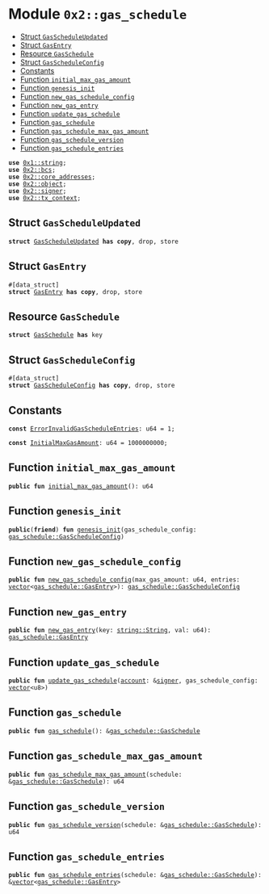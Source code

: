 
<a name="0x2_gas_schedule"></a>

# Module `0x2::gas_schedule`



-  [Struct `GasScheduleUpdated`](#0x2_gas_schedule_GasScheduleUpdated)
-  [Struct `GasEntry`](#0x2_gas_schedule_GasEntry)
-  [Resource `GasSchedule`](#0x2_gas_schedule_GasSchedule)
-  [Struct `GasScheduleConfig`](#0x2_gas_schedule_GasScheduleConfig)
-  [Constants](#@Constants_0)
-  [Function `initial_max_gas_amount`](#0x2_gas_schedule_initial_max_gas_amount)
-  [Function `genesis_init`](#0x2_gas_schedule_genesis_init)
-  [Function `new_gas_schedule_config`](#0x2_gas_schedule_new_gas_schedule_config)
-  [Function `new_gas_entry`](#0x2_gas_schedule_new_gas_entry)
-  [Function `update_gas_schedule`](#0x2_gas_schedule_update_gas_schedule)
-  [Function `gas_schedule`](#0x2_gas_schedule_gas_schedule)
-  [Function `gas_schedule_max_gas_amount`](#0x2_gas_schedule_gas_schedule_max_gas_amount)
-  [Function `gas_schedule_version`](#0x2_gas_schedule_gas_schedule_version)
-  [Function `gas_schedule_entries`](#0x2_gas_schedule_gas_schedule_entries)


<pre><code><b>use</b> <a href="">0x1::string</a>;
<b>use</b> <a href="bcs.md#0x2_bcs">0x2::bcs</a>;
<b>use</b> <a href="core_addresses.md#0x2_core_addresses">0x2::core_addresses</a>;
<b>use</b> <a href="object.md#0x2_object">0x2::object</a>;
<b>use</b> <a href="signer.md#0x2_signer">0x2::signer</a>;
<b>use</b> <a href="tx_context.md#0x2_tx_context">0x2::tx_context</a>;
</code></pre>



<a name="0x2_gas_schedule_GasScheduleUpdated"></a>

## Struct `GasScheduleUpdated`



<pre><code><b>struct</b> <a href="gas_schedule.md#0x2_gas_schedule_GasScheduleUpdated">GasScheduleUpdated</a> <b>has</b> <b>copy</b>, drop, store
</code></pre>



<a name="0x2_gas_schedule_GasEntry"></a>

## Struct `GasEntry`



<pre><code>#[data_struct]
<b>struct</b> <a href="gas_schedule.md#0x2_gas_schedule_GasEntry">GasEntry</a> <b>has</b> <b>copy</b>, drop, store
</code></pre>



<a name="0x2_gas_schedule_GasSchedule"></a>

## Resource `GasSchedule`



<pre><code><b>struct</b> <a href="gas_schedule.md#0x2_gas_schedule_GasSchedule">GasSchedule</a> <b>has</b> key
</code></pre>



<a name="0x2_gas_schedule_GasScheduleConfig"></a>

## Struct `GasScheduleConfig`



<pre><code>#[data_struct]
<b>struct</b> <a href="gas_schedule.md#0x2_gas_schedule_GasScheduleConfig">GasScheduleConfig</a> <b>has</b> <b>copy</b>, drop, store
</code></pre>



<a name="@Constants_0"></a>

## Constants


<a name="0x2_gas_schedule_ErrorInvalidGasScheduleEntries"></a>



<pre><code><b>const</b> <a href="gas_schedule.md#0x2_gas_schedule_ErrorInvalidGasScheduleEntries">ErrorInvalidGasScheduleEntries</a>: u64 = 1;
</code></pre>



<a name="0x2_gas_schedule_InitialMaxGasAmount"></a>



<pre><code><b>const</b> <a href="gas_schedule.md#0x2_gas_schedule_InitialMaxGasAmount">InitialMaxGasAmount</a>: u64 = 1000000000;
</code></pre>



<a name="0x2_gas_schedule_initial_max_gas_amount"></a>

## Function `initial_max_gas_amount`



<pre><code><b>public</b> <b>fun</b> <a href="gas_schedule.md#0x2_gas_schedule_initial_max_gas_amount">initial_max_gas_amount</a>(): u64
</code></pre>



<a name="0x2_gas_schedule_genesis_init"></a>

## Function `genesis_init`



<pre><code><b>public</b>(<b>friend</b>) <b>fun</b> <a href="gas_schedule.md#0x2_gas_schedule_genesis_init">genesis_init</a>(gas_schedule_config: <a href="gas_schedule.md#0x2_gas_schedule_GasScheduleConfig">gas_schedule::GasScheduleConfig</a>)
</code></pre>



<a name="0x2_gas_schedule_new_gas_schedule_config"></a>

## Function `new_gas_schedule_config`



<pre><code><b>public</b> <b>fun</b> <a href="gas_schedule.md#0x2_gas_schedule_new_gas_schedule_config">new_gas_schedule_config</a>(max_gas_amount: u64, entries: <a href="">vector</a>&lt;<a href="gas_schedule.md#0x2_gas_schedule_GasEntry">gas_schedule::GasEntry</a>&gt;): <a href="gas_schedule.md#0x2_gas_schedule_GasScheduleConfig">gas_schedule::GasScheduleConfig</a>
</code></pre>



<a name="0x2_gas_schedule_new_gas_entry"></a>

## Function `new_gas_entry`



<pre><code><b>public</b> <b>fun</b> <a href="gas_schedule.md#0x2_gas_schedule_new_gas_entry">new_gas_entry</a>(key: <a href="_String">string::String</a>, val: u64): <a href="gas_schedule.md#0x2_gas_schedule_GasEntry">gas_schedule::GasEntry</a>
</code></pre>



<a name="0x2_gas_schedule_update_gas_schedule"></a>

## Function `update_gas_schedule`



<pre><code><b>public</b> <b>fun</b> <a href="gas_schedule.md#0x2_gas_schedule_update_gas_schedule">update_gas_schedule</a>(<a href="account.md#0x2_account">account</a>: &<a href="">signer</a>, gas_schedule_config: <a href="">vector</a>&lt;u8&gt;)
</code></pre>



<a name="0x2_gas_schedule_gas_schedule"></a>

## Function `gas_schedule`



<pre><code><b>public</b> <b>fun</b> <a href="gas_schedule.md#0x2_gas_schedule">gas_schedule</a>(): &<a href="gas_schedule.md#0x2_gas_schedule_GasSchedule">gas_schedule::GasSchedule</a>
</code></pre>



<a name="0x2_gas_schedule_gas_schedule_max_gas_amount"></a>

## Function `gas_schedule_max_gas_amount`



<pre><code><b>public</b> <b>fun</b> <a href="gas_schedule.md#0x2_gas_schedule_gas_schedule_max_gas_amount">gas_schedule_max_gas_amount</a>(schedule: &<a href="gas_schedule.md#0x2_gas_schedule_GasSchedule">gas_schedule::GasSchedule</a>): u64
</code></pre>



<a name="0x2_gas_schedule_gas_schedule_version"></a>

## Function `gas_schedule_version`



<pre><code><b>public</b> <b>fun</b> <a href="gas_schedule.md#0x2_gas_schedule_gas_schedule_version">gas_schedule_version</a>(schedule: &<a href="gas_schedule.md#0x2_gas_schedule_GasSchedule">gas_schedule::GasSchedule</a>): u64
</code></pre>



<a name="0x2_gas_schedule_gas_schedule_entries"></a>

## Function `gas_schedule_entries`



<pre><code><b>public</b> <b>fun</b> <a href="gas_schedule.md#0x2_gas_schedule_gas_schedule_entries">gas_schedule_entries</a>(schedule: &<a href="gas_schedule.md#0x2_gas_schedule_GasSchedule">gas_schedule::GasSchedule</a>): &<a href="">vector</a>&lt;<a href="gas_schedule.md#0x2_gas_schedule_GasEntry">gas_schedule::GasEntry</a>&gt;
</code></pre>
